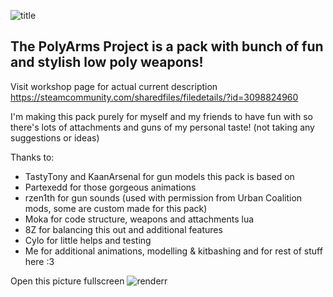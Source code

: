![title](https://github.com/dar-su/arc9_uplp/assets/95997959/8431f90a-418f-49a9-bcc5-7316b49227f0)
## The PolyArms Project is a pack with bunch of fun and stylish low poly weapons!
Visit workshop page for actual current description https://steamcommunity.com/sharedfiles/filedetails/?id=3098824960

I'm making this pack purely for myself and my friends to have fun with so there's lots of attachments and guns of my personal taste! (not taking any suggestions or ideas) 

Thanks to:
- TastyTony and KaanArsenal for gun models this pack is based on
- Partexedd for those gorgeous animations
- rzen1th for gun sounds (used with permission from Urban Coalition mods, some are custom made for this pack)
- Moka for code structure, weapons and attachments lua
- 8Z for balancing this out and additional features
- Cylo for little helps and testing
- Me for additional animations, modelling & kitbashing and for rest of stuff here :3
  
Open this picture fullscreen
![renderr](https://github.com/dar-su/arc9_uplp/assets/95997959/5541e03f-9079-4d81-9296-a0904975f0d3)
